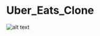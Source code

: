 # Uber_Eats_Clone

![alt text](https://github.com/RohanMondal0505/Uber_Eats_Clone/blob/src/assets/images/bg2.jpg.jpg?raw=true)
